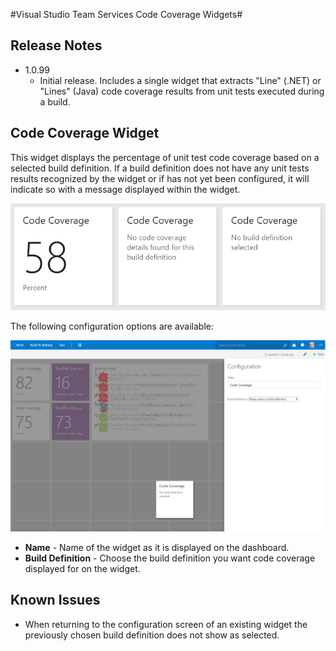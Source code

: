 #Visual Studio Team Services Code Coverage Widgets#

## Release Notes
* 1.0.99
    * Initial release. Includes a single widget that extracts "Line" (.NET) or "Lines" (Java) code coverage results from unit tests executed during a build.

## Code Coverage Widget
This widget displays the percentage of unit test code coverage based on a selected build definition. If a build definition does not have any unit tests results recognized by the widget or if has not yet been configured, it will indicate so with a message displayed within the widget.

![](img/preview1.png)

The following configuration options are available:

![](img/screenshots/configuration.png)

* **Name** - Name of the widget as it is displayed on the dashboard.
* **Build Definition** - Choose the build definition you want code coverage displayed for on the widget.

## Known Issues
* When returning to the configuration screen of an existing widget the previously chosen build definition does not show as selected.